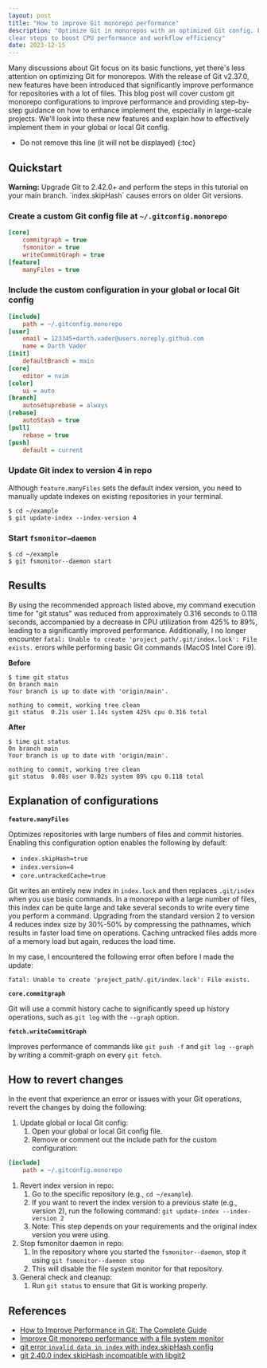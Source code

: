 ```yaml
---
layout: post
title: "How to improve Git monorepo performance"
description: "Optimize Git in monorepos with an optimized Git config. Follow
clear steps to boost CPU performance and workflow efficiency"
date: 2023-12-15
---
```


Many discussions about Git focus on its basic functions, yet there's less
attention on optimizing Git for monorepos. With the release of Git v2.37.0, new
features have been introduced that significantly improve performance for
repositories with a lot of files. This blog post will cover custom git monorepo
configurations to improve performance and providing step-by-step guidance on
how to enhance implement the, especially in large-scale projects. We'll look
into these new features and explain how to effectively implement them in your
global or local Git config.

* Do not remove this line (it will not be displayed)
{:toc}

<!--break-->

## Quickstart

<div class="callout warning-callout">
  <p>
    <strong>Warning:</strong> Upgrade Git to 2.42.0+ and perform the steps in
    this tutorial on your main branch. `index.skipHash` causes errors on older
    Git versions.
  </p>
</div>

### Create a custom Git config file at `~/.gitconfig.monorepo`

```ini
[core]
    commitgraph = true
    fsmonitor = true
    writeCommitGraph = true
[feature]
    manyFiles = true
```

### Include the custom configuration in your global or local Git config

```ini
[include]
    path = ~/.gitconfig.monorepo
[user]
    email = 123345+darth.vader@users.noreply.github.com
    name = Darth Vader
[init]
    defaultBranch = main
[core]
    editor = nvim
[color]
    ui = auto
[branch]
    autosetuprebase = always
[rebase]
    autoStash = true
[pull]
    rebase = true
[push]
    default = current
```

### Update Git index to version 4 in repo

Although `feature.manyFiles` sets the default index version, you need to
manually update indexes on existing repositories in your terminal.

```console
$ cd ~/example
$ git update-index --index-version 4
```
### Start `fsmonitor—daemon`

```console
$ cd ~/example
$ git fsmonitor--daemon start
```

## Results

By using the recommended approach listed above, my command execution time for
"git status" was reduced from approximately 0.316 seconds to 0.118 seconds,
accompanied by a decrease in CPU utilization from 425% to 89%, leading to a
significantly improved performance. Additionally, I no longer encounter `fatal:
Unable to create 'project_path/.git/index.lock': File exists.` errors while
performing basic Git commands (MacOS Intel Core i9).

**Before**
```console
$ time git status
On branch main
Your branch is up to date with 'origin/main'.

nothing to commit, working tree clean
git status  0.21s user 1.14s system 425% cpu 0.316 total
```

**After**
```console
$ time git status
On branch main
Your branch is up to date with 'origin/main'.

nothing to commit, working tree clean
git status  0.08s user 0.02s system 89% cpu 0.118 total
```

## Explanation of configurations

**`feature.manyFiles`**

Optimizes repositories with large numbers of files and commit histories.
Enabling this configuration option enables the following by default:

* `index.skipHash=true`
* `index.version=4`
* `core.untrackedCache=true`

Git writes an entirely new index in `index.lock` and then replaces `.git/index`
when you use basic commands. In a monorepo with a large number of files, this
index can be quite large and take several seconds to write every time you
perform a command. Upgrading from the standard version 2 to version 4 reduces
index size by 30%-50% by compressing the pathnames, which results in faster
load time on operations. Caching untracked files adds more of a memory load but
again, reduces the load time.

In my case, I encountered the following error often before I made the update:

```console
fatal: Unable to create 'project_path/.git/index.lock': File exists.
```

**`core.commitgraph`**

Git will use a commit history cache to significantly speed up history
operations, such as `git log` with the `--graph` option.

**`fetch.writeCommitGraph`**

Improves performance of commands like `git push -f` and `git log --graph` by
writing a commit-graph on every `git fetch`.

## How to revert changes

In the event that experience an error or issues with your Git operations,
revert the changes by doing the following:

1. Update global or local Git config:
    1. Open your global or local Git config file.
    2. Remove or comment out the include path for the custom configuration:

```ini
[include]
    path = ~/.gitconfig.monorepo
```

1. Revert index version in repo:
    1. Go to the specific repository (e.g., `cd ~/example`).
    2. If you want to revert the index version to a previous state (e.g.,
       version 2), run the following command: `git update-index --index-version
       2`
    3. Note: This step depends on your requirements and the original index
       version you were using.
2. Stop fsmonitor daemon in repo:
    1. In the repository where you started the `fsmonitor--daemon`, stop it
       using `git fsmonitor--daemon stop`
    2. This will disable the file system monitor for that repository.
3. General check and cleanup:
    1. Run `git status` to ensure that Git is working properly.

## References

* [How to Improve Performance in Git: The Complete
  Guide](https://www.git-tower.com/blog/git-performance/)
* [Improve Git monorepo performance with a file system
  monitor](https://github.blog/2022-06-29-improve-git-monorepo-performance-with-a-file-system-monitor/)
* [git error `invalid data in index` with index.skipHash
  config](https://github.com/rust-lang/cargo/issues/11857)
* [git 2.40.0 index.skipHash incompatible with
  libgit2](https://github.com/libgit2/libgit2/issues/6531)


